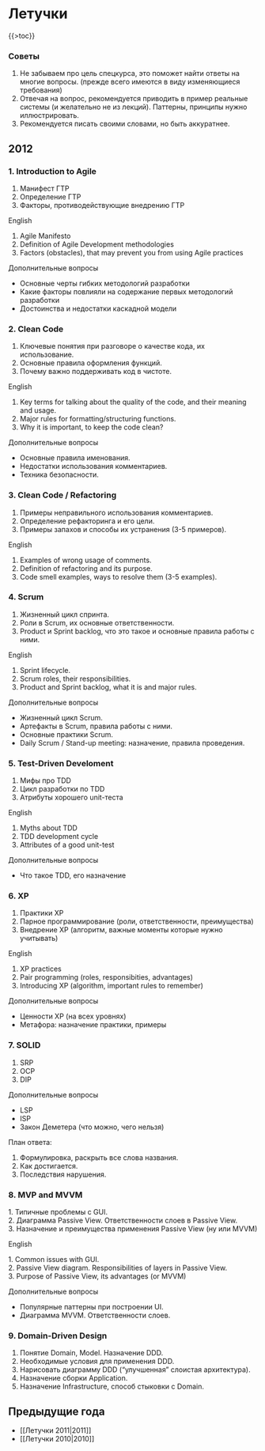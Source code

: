 Летучки
=======

{{\>toc}}

### Советы

1.  Не забываем про цель спецкурса, это поможет найти ответы на многие
    вопросы. (прежде всего имеются в виду изменяющиеся требования)
2.  Отвечая на вопрос, рекомендуется приводить в пример реальные системы
    (и желательно не из лекций). Паттерны, принципы нужно
    иллюстрировать.
3.  Рекомендуется писать своими словами, но быть аккуратнее.

2012
----

### 1. Introduction to Agile

1.  Манифест ГТР
2.  Определение ГТР
3.  Факторы, противодействующие внедрению ГТР

English

1.  Agile Manifesto
2.  Definition of Agile Development methodologies
3.  Factors (obstacles), that may prevent you from using Agile practices

Дополнительные вопросы

-   Основные черты гибких методологий разработки
-   Какие факторы повлияли на содержание первых методологий разработки
-   Достоинства и недостатки каскадной модели

### 2. Clean Code

1.  Ключевые понятия при разговоре о качестве кода, их использование.
2.  Основные правила оформления функций.
3.  Почему важно поддерживать код в чистоте.

English

1.  Key terms for talking about the quality of the code, and their
    meaning and usage.
2.  Major rules for formatting/structuring functions.
3.  Why it is important, to keep the code clean?

Дополнительные вопросы

-   Основные правила именования.
-   Недостатки использования комментариев.
-   Техника безопасности.

### 3. Clean Code / Refactoring

1.  Примеры неправильного использования комментариев.
2.  Определение рефакторинга и его цели.
3.  Примеры запахов и способы их устранения (3-5 примеров).

English

1.  Examples of wrong usage of comments.
2.  Definition of refactoring and its purpose.
3.  Code smell examples, ways to resolve them (3-5 examples).

### 4. Scrum

1.  Жизненный цикл спринта.
2.  Роли в Scrum, их основные ответственности.
3.  Product и Sprint backlog, что это такое и основные правила работы с
    ними.

English

1.  Sprint lifecycle.
2.  Scrum roles, their responsibilities.
3.  Product and Sprint backlog, what it is and major rules.

Дополнительные вопросы

-   Жизненный цикл Scrum.
-   Артефакты в Scrum, правила работы с ними.
-   Основные практики Scrum.
-   Daily Scrum / Stand-up meeting: назначение, правила проведения.

### 5. Test-Driven Develoment

1.  Мифы про TDD
2.  Цикл разработки по TDD
3.  Атрибуты хорошего unit-теста

English

1.  Myths about TDD
2.  TDD development cycle
3.  Attributes of a good unit-test

Дополнительные вопросы

-   Что такое TDD, его назначение

### 6. XP

1.  Практики XP
2.  Парное программирование (роли, ответственности, преимущества)
3.  Внедрение XP (алгоритм, важные моменты которые нужно учитывать)

English

1.  XP practices
2.  Pair programming (roles, responsibities, advantages)
3.  Introducing XP (algorithm, important rules to remember)

Дополнительные вопросы

-   Ценности XP (на всех уровнях)
-   Метафора: назначение практики, примеры

### 7. SOLID

1.  SRP
2.  OCP
3.  DIP

Дополнительные вопросы

-   LSP
-   ISP
-   Закон Деметера (что можно, чего нельзя)

План ответа:

1.  Формулировка, раскрыть все слова названия.
2.  Как достигается.
3.  Последствия нарушения.

### 8. MVP and MVVM

​1. Типичные проблемы с GUI.\
2. Диаграмма Passive View. Ответственности слоев в Passive View.\
3. Назначение и преимущества применения Passive View (ну или MVVM)

English

​1. Common issues with GUI.\
2. Passive View diagram. Responsibilities of layers in Passive View.\
3. Purpose of Passive View, its advantages (or MVVM)

Дополнительные вопросы

-   Популярные паттерны при построении UI.
-   Диаграмма MVVM. Ответственности слоев.

### 9. Domain-Driven Design

1.  Понятие Domain, Model. Назначение DDD.
2.  Необходимые условия для применения DDD.
3.  Нарисовать диаграмму DDD (“улучшенная” слоистая архитектура).
4.  Назначение сборки Application.
5.  Назначение Infrastructure, способ стыковки с Domain.

Предыдущие года
---------------

-   [[Летучки 2011|2011]]
-   [[Летучки 2010|2010]]

